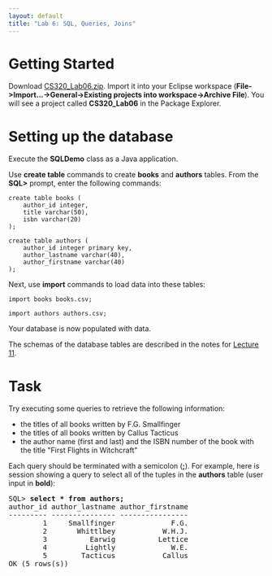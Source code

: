 ```yaml
---
layout: default
title: "Lab 6: SQL, Queries, Joins"
---
```


Getting Started
===============

Download [CS320\_Lab06.zip](CS320_Lab06.zip). Import it into your Eclipse workspace (**File-\>Import...-\>General-\>Existing projects into workspace-\>Archive File**). You will see a project called **CS320\_Lab06** in the Package Explorer.

Setting up the database
=======================

Execute the **SQLDemo** class as a Java application.

Use **create table** commands to create **books** and **authors** tables. From the **SQL\>** prompt, enter the following commands:

    create table books (
        author_id integer,
        title varchar(50),
        isbn varchar(20)
    );

    create table authors (
        author_id integer primary key,
        author_lastname varchar(40),
        author_firstname varchar(40)
    );

Next, use **import** commands to load data into these tables:

    import books books.csv;

    import authors authors.csv;

Your database is now populated with data.

The schemas of the database tables are described in the notes for [Lecture 11](../lectures/lecture11.html).

Task
====

Try executing some queries to retrieve the following information:

-   the titles of all books written by F.G. Smallfinger
-   the titles of all books written by Callus Tacticus
-   the author name (first and last) and the ISBN number of the book with the title "First Flights in Witchcraft"

Each query should be terminated with a semicolon (**;**). For example, here is session showing a query to select all of the tuples in the **authors** table (user input in **bold**):

<pre>
SQL> <b>select * from authors;</b>
author_id author_lastname author_firstname
--------- --------------- ----------------
        1     Smallfinger             F.G.
        2       Whittlbey           W.H.J.
        3          Earwig          Lettice
        4         Lightly             W.E.
        5        Tacticus           Callus
OK (5 rows(s))
</pre>
